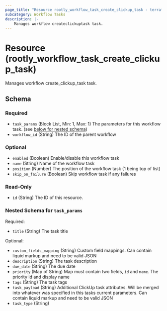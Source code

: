 ```yaml
---
page_title: "Resource rootly_workflow_task_create_clickup_task - terraform-provider-rootly"
subcategory: Workflow Tasks
description: |-
    Manages workflow createclickuptask task.
---
```


# Resource (rootly_workflow_task_create_clickup_task)

Manages workflow create_clickup_task task.



<!-- schema generated by tfplugindocs -->
## Schema

### Required

- `task_params` (Block List, Min: 1, Max: 1) The parameters for this workflow task. (see [below for nested schema](#nestedblock--task_params))
- `workflow_id` (String) The ID of the parent workflow

### Optional

- `enabled` (Boolean) Enable/disable this workflow task
- `name` (String) Name of the workflow task
- `position` (Number) The position of the workflow task (1 being top of list)
- `skip_on_failure` (Boolean) Skip workflow task if any failures

### Read-Only

- `id` (String) The ID of this resource.

<a id="nestedblock--task_params"></a>
### Nested Schema for `task_params`

Required:

- `title` (String) The task title

Optional:

- `custom_fields_mapping` (String) Custom field mappings. Can contain liquid markup and need to be valid JSON
- `description` (String) The task description
- `due_date` (String) The due date
- `priority` (Map of String) Map must contain two fields, `id` and `name`. The priority id and display name
- `tags` (String) The task tags
- `task_payload` (String) Additional ClickUp task attributes. Will be merged into whatever was specified in this tasks current parameters. Can contain liquid markup and need to be valid JSON
- `task_type` (String)

